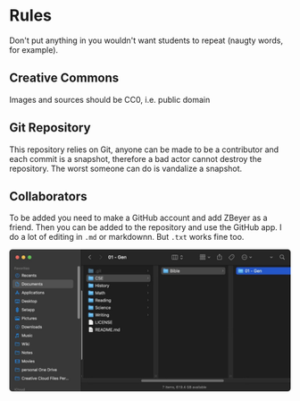 # Rules

Don't put anything in you wouldn't want students to repeat (naugty words, for example).



## Creative Commons

Images and sources should be CC0, i.e. public domain



## Git Repository

This repository relies on Git, anyone can be made to be a contributor and each commit is a snapshot, therefore a bad actor cannot destroy the repository. The worst someone can do is vandalize a snapshot.



## Collaborators

To be added you need to make a GitHub account and add ZBeyer as a friend. Then you can be added to the repository and use the GitHub app. I do a lot of editing in `.md` or markdownn. But `.txt` works fine too.



![CleanShot 2024-07-28 at 04.10.56](./assets/CleanShot%202024-07-28%20at%2004.10.56.jpg)